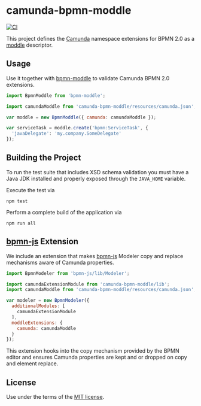 # camunda-bpmn-moddle

[![CI](https://github.com/camunda/camunda-bpmn-moddle/workflows/CI/badge.svg)](https://github.com/camunda/camunda-bpmn-moddle/actions?query=workflow%3ACI)

This project defines the [Camunda](https://camunda.org) namespace extensions for BPMN 2.0 as a [moddle](https://github.com/bpmn-io/moddle) descriptor.


## Usage

Use it together with [bpmn-moddle](https://github.com/bpmn-io/bpmn-moddle) to validate Camunda BPMN 2.0 extensions.

```javascript
import BpmnModdle from 'bpmn-moddle';

import camundaModdle from 'camunda-bpmn-moddle/resources/camunda.json';

var moddle = new BpmnModdle({ camunda: camundaModdle });

var serviceTask = moddle.create('bpmn:ServiceTask', {
  'javaDelegate': 'my.company.SomeDelegate'
});
```


## Building the Project

To run the test suite that includes XSD schema validation you must have a Java JDK installed and properly exposed through the `JAVA_HOME` variable.

Execute the test via

```
npm test
```

Perform a complete build of the application via

```
npm run all
```


## [bpmn-js](https://github.com/bpmn-io/bpmn-js) Extension

We include an extension that makes [bpmn-js](https://github.com/bpmn-io/bpmn-js) Modeler copy and replace mechanisms aware of Camunda properties.

```js
import BpmnModeler from 'bpmn-js/lib/Modeler';

import camundaExtensionModule from 'camunda-bpmn-moddle/lib';
import camundaModdle from 'camunda-bpmn-moddle/resources/camunda.json';

var modeler = new BpmnModeler({
  additionalModules: [
    camundaExtensionModule
  ],
  moddleExtensions: {
    camunda: camundaModdle
  }
});
```

This extension hooks into the copy mechanism provided by the BPMN editor and ensures Camunda properties are kept and or dropped on copy and element replace.


## License

Use under the terms of the [MIT license](http://opensource.org/licenses/MIT).

